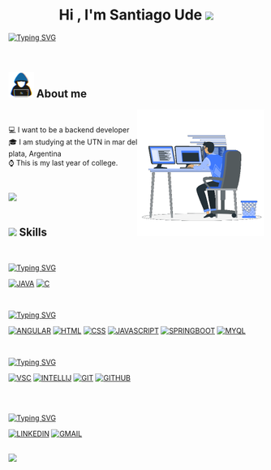 
<h1 align="center"><b>Hi , I'm Santiago Ude </b><img src="https://media.giphy.com/media/hvRJCLFzcasrR4ia7z/giphy.gif" width="35"></h1>
<!--  -->

<p align="center">

<a href="https://git.io/typing-svg"><img src="https://readme-typing-svg.demolab.com?font=Fira+Code&weight=500&size=30&pause=200&center=true&vCenter=true&width=435&lines=FrontEnd;BackEnd;FullStack;In+Progress..." alt="Typing SVG" /></a>
  
</p>

<br>

	
## <picture><img src = "https://github.com/0xAbdulKhalid/0xAbdulKhalid/raw/main/assets/mdImages/about_me.gif" width = 50px></picture> **About me**

<picture> <img align="right" src="https://github.com/0xAbdulKhalid/0xAbdulKhalid/raw/main/assets/mdImages/Right_Side.gif" width = 250px></picture>

<br>

💻 I want to be a backend developer <br>
🎓 I am studying at the UTN in mar del plata, Argentina <br>
⌚ This is my last year of college.

<br>

<img src="https://user-images.githubusercontent.com/73097560/115834477-dbab4500-a447-11eb-908a-139a6edaec5c.gif"><br><br>

## <img src="https://media2.giphy.com/media/QssGEmpkyEOhBCb7e1/giphy.gif?cid=ecf05e47a0n3gi1bfqntqmob8g9aid1oyj2wr3ds3mg700bl&rid=giphy.gif" width ="25"><b> Skills</b>
<br>

<p align="center">

<a href="https://git.io/typing-svg"><img src="https://readme-typing-svg.demolab.com?font=Fira+Code&pause=200&width=435&lines=Languages" alt="Typing SVG" /></a>

   [![JAVA](https://skillicons.dev/icons?i=java)](https://skillicons.dev)
   [![C](https://skillicons.dev/icons?i=c)](https://skillicons.dev)
    

<br>   
    
<a href="https://git.io/typing-svg"><img src="https://readme-typing-svg.demolab.com?font=Fira+Code&pause=200&width=435&lines=In+Progress..." alt="Typing SVG" /></a>

   [![ANGULAR](https://skillicons.dev/icons?i=angular)](https://skillicons.dev)
   [![HTML](https://skillicons.dev/icons?i=html)](https://skillicons.dev)
   [![CSS](https://skillicons.dev/icons?i=css)](https://skillicons.dev)
   [![JAVASCRIPT](https://skillicons.dev/icons?i=js)](https://skillicons.dev)
   [![SPRINGBOOT](https://skillicons.dev/icons?i=spring)](https://skillicons.dev)
   [![MYQL](https://skillicons.dev/icons?i=mysql)](https://skillicons.dev)
  
<br>

<a href="https://git.io/typing-svg"><img src="https://readme-typing-svg.demolab.com?font=Fira+Code&pause=200&width=435&lines=Softwares+and+Tools" alt="Typing SVG" /></a>

   [![VSC](https://skillicons.dev/icons?i=vscode)](https://skillicons.dev)
   [![INTELLIJ](https://skillicons.dev/icons?i=idea)](https://skillicons.dev)
   [![GIT](https://skillicons.dev/icons?i=git)](https://skillicons.dev)
   [![GITHUB](https://skillicons.dev/icons?i=github)](https://skillicons.dev)


</p>

<br>
<br>

<a href="https://git.io/typing-svg"><img src="https://readme-typing-svg.demolab.com?font=Fira+Code&pause=200&width=435&lines=Contact" alt="Typing SVG" /></a>
<br>
<div align='left'>

   [![LINKEDIN](https://skillicons.dev/icons?i=linkedin)](https://www.linkedin.com/in/santi-ude-889707300/)
   [![GMAIL](https://skillicons.dev/icons?i=gmail)](mailto:santiude2004@gmail.com)

</div>

<br>
<img src="https://user-images.githubusercontent.com/73097560/115834477-dbab4500-a447-11eb-908a-139a6edaec5c.gif">
<br>
<br>
<br>
